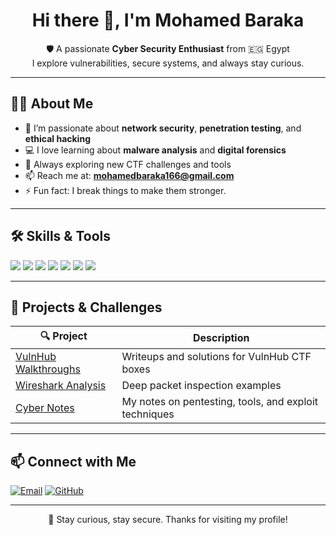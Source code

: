   <h1 align="center">Hi there 👋, I'm Mohamed Baraka</h1>

<p align="center">
  🛡️ A passionate <strong>Cyber Security Enthusiast</strong> from 🇪🇬 Egypt <br>
  I explore vulnerabilities, secure systems, and always stay curious.
</p>

---

## 👨‍💻 About Me

- 🔐 I’m passionate about **network security**, **penetration testing**, and **ethical hacking**
- 💻 I love learning about **malware analysis** and **digital forensics**
- 🧠 Always exploring new CTF challenges and tools
- 📫 Reach me at: <strong>mohamedbaraka166@gmail.com</strong>
- ⚡ Fun fact: I break things to make them stronger.

---

## 🛠️ Skills & Tools

<p>
  <img src="https://img.shields.io/badge/Linux-333333?style=flat&logo=linux&logoColor=white"/>
  <img src="https://img.shields.io/badge/Kali_Linux-557C94?style=flat&logo=kalilinux&logoColor=white"/>
  <img src="https://img.shields.io/badge/Burp_Suite-ff7043?style=flat&logo=burpsuite&logoColor=white"/>
  <img src="https://img.shields.io/badge/Metasploit-3333cc?style=flat&logo=metasploit&logoColor=white"/>
  <img src="https://img.shields.io/badge/Nmap-004170?style=flat&logo=nmap&logoColor=white"/>
  <img src="https://img.shields.io/badge/Wireshark-1679a7?style=flat&logo=wireshark&logoColor=white"/>
  <img src="https://img.shields.io/badge/GitHub-181717?style=flat&logo=github&logoColor=white"/>
</p>

---

## 📂 Projects & Challenges

| 🔍 Project | Description |
|-----------|-------------|
| [VulnHub Walkthroughs](https://github.com/mohamedbaraka/vulnhub) | Writeups and solutions for VulnHub CTF boxes |
| [Wireshark Analysis](https://github.com/mohamedbaraka/wireshark-analysis) | Deep packet inspection examples |
| [Cyber Notes](https://github.com/mohamedbaraka/cyber-notes) | My notes on pentesting, tools, and exploit techniques |

---

## 📫 Connect with Me

<p>
  <a href="mailto:mohamedbaraka166@gmail.com"><img alt="Email" src="https://img.shields.io/badge/Gmail-D14836?style=flat&logo=gmail&logoColor=white" /></a>
  <a href="https://github.com/mohamedbaraka"><img alt="GitHub" src="https://img.shields.io/badge/GitHub-181717?style=flat&logo=github&logoColor=white" /></a>
</p>

---

<p align="center">
  🧠 Stay curious, stay secure. Thanks for visiting my profile!
</p>
